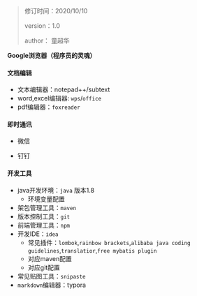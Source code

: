 > 修订时间：2020/10/10 
>
> version：1.0
>
> author： 童超华

**Google浏览器（程序员的灵魂）**

#### 文档编辑

* 文本编辑器：notepad++/subtext
* word,excel编辑器: `wps`/`office`
* pdf编辑器：`foxreader`



#### 即时通讯

* 微信

* 钉钉

  

#### 开发工具

* java开发环境：`java` 版本1.8
  * 环境变量配置
* 架包管理工具：`maven`
* 版本控制工具：`git`
* 前端管理工具：`npm`
* 开发IDE：`idea`
  * 常见插件：`lombok`,`rainbow brackets`,`alibaba java coding guidelines`,`translatior`,`free mybatis plugin`
  * 对应maven配置
  * 对应git配置
* 常见贴图工具：`snipaste`
* `markdown`编辑器：typora